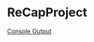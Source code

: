 # ReCapProject


[Console Output](https://github.com/sevgikocakk/ReCapProject/tree/master/İmg/consoleOutput.png)
